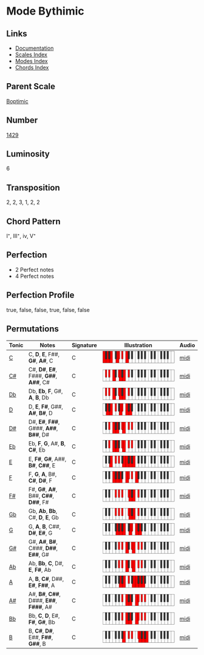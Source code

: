 # Mode Bythimic

## Links

- [Documentation](README.md)
- [Scales Index](Scales.md)
- [Modes Index](Modes.md)
- [Chords Index](Chords.md)

## Parent Scale

[Boptimic](ScaleBoptimic.md)

## Number

[1429](https://ianring.com/musictheory/scales/1429)

## Luminosity

6

## Transposition

2, 2, 3, 1, 2, 2

## Chord Pattern

I⁺, III⁺, iv, V⁺

## Perfection

- 2 Perfect notes
- 4 Perfect notes

## Perfection Profile

true, false, false, true, false, false

## Permutations

| Tonic | Notes | Signature | Illustration | Audio |
|-------|-------|-----------|--------------|-------|
| [C](ModeCNaturalBythimic.md) | C, **D**, **E**, F##, **G#**, **A#**, C | C | ![CNaturalBythimic](ModeCNaturalBythimic.png) | [midi](https://github.com/edipermadi/music/blob/main/docs/ModeCNaturalBythimic.mid?raw=true) |
| [C#](ModeCSharpBythimic.md) | C#, **D#**, **E#**, F###, **G##**, **A##**, C# | C | ![CSharpBythimic](ModeCSharpBythimic.png) | [midi](https://github.com/edipermadi/music/blob/main/docs/ModeCSharpBythimic.mid?raw=true) |
| [Db](ModeDFlatBythimic.md) | Db, **Eb**, **F**, G#, **A**, **B**, Db | C | ![DFlatBythimic](ModeDFlatBythimic.png) | [midi](https://github.com/edipermadi/music/blob/main/docs/ModeDFlatBythimic.mid?raw=true) |
| [D](ModeDNaturalBythimic.md) | D, **E**, **F#**, G##, **A#**, **B#**, D | C | ![DNaturalBythimic](ModeDNaturalBythimic.png) | [midi](https://github.com/edipermadi/music/blob/main/docs/ModeDNaturalBythimic.mid?raw=true) |
| [D#](ModeDSharpBythimic.md) | D#, **E#**, **F##**, G###, **A##**, **B##**, D# | C | ![DSharpBythimic](ModeDSharpBythimic.png) | [midi](https://github.com/edipermadi/music/blob/main/docs/ModeDSharpBythimic.mid?raw=true) |
| [Eb](ModeEFlatBythimic.md) | Eb, **F**, **G**, A#, **B**, **C#**, Eb | C | ![EFlatBythimic](ModeEFlatBythimic.png) | [midi](https://github.com/edipermadi/music/blob/main/docs/ModeEFlatBythimic.mid?raw=true) |
| [E](ModeENaturalBythimic.md) | E, **F#**, **G#**, A##, **B#**, **C##**, E | C | ![ENaturalBythimic](ModeENaturalBythimic.png) | [midi](https://github.com/edipermadi/music/blob/main/docs/ModeENaturalBythimic.mid?raw=true) |
| [F](ModeFNaturalBythimic.md) | F, **G**, **A**, B#, **C#**, **D#**, F | C | ![FNaturalBythimic](ModeFNaturalBythimic.png) | [midi](https://github.com/edipermadi/music/blob/main/docs/ModeFNaturalBythimic.mid?raw=true) |
| [F#](ModeFSharpBythimic.md) | F#, **G#**, **A#**, B##, **C##**, **D##**, F# | C | ![FSharpBythimic](ModeFSharpBythimic.png) | [midi](https://github.com/edipermadi/music/blob/main/docs/ModeFSharpBythimic.mid?raw=true) |
| [Gb](ModeGFlatBythimic.md) | Gb, **Ab**, **Bb**, C#, **D**, **E**, Gb | C | ![GFlatBythimic](ModeGFlatBythimic.png) | [midi](https://github.com/edipermadi/music/blob/main/docs/ModeGFlatBythimic.mid?raw=true) |
| [G](ModeGNaturalBythimic.md) | G, **A**, **B**, C##, **D#**, **E#**, G | C | ![GNaturalBythimic](ModeGNaturalBythimic.png) | [midi](https://github.com/edipermadi/music/blob/main/docs/ModeGNaturalBythimic.mid?raw=true) |
| [G#](ModeGSharpBythimic.md) | G#, **A#**, **B#**, C###, **D##**, **E##**, G# | C | ![GSharpBythimic](ModeGSharpBythimic.png) | [midi](https://github.com/edipermadi/music/blob/main/docs/ModeGSharpBythimic.mid?raw=true) |
| [Ab](ModeAFlatBythimic.md) | Ab, **Bb**, **C**, D#, **E**, **F#**, Ab | C | ![AFlatBythimic](ModeAFlatBythimic.png) | [midi](https://github.com/edipermadi/music/blob/main/docs/ModeAFlatBythimic.mid?raw=true) |
| [A](ModeANaturalBythimic.md) | A, **B**, **C#**, D##, **E#**, **F##**, A | C | ![ANaturalBythimic](ModeANaturalBythimic.png) | [midi](https://github.com/edipermadi/music/blob/main/docs/ModeANaturalBythimic.mid?raw=true) |
| [A#](ModeASharpBythimic.md) | A#, **B#**, **C##**, D###, **E##**, **F###**, A# | C | ![ASharpBythimic](ModeASharpBythimic.png) | [midi](https://github.com/edipermadi/music/blob/main/docs/ModeASharpBythimic.mid?raw=true) |
| [Bb](ModeBFlatBythimic.md) | Bb, **C**, **D**, E#, **F#**, **G#**, Bb | C | ![BFlatBythimic](ModeBFlatBythimic.png) | [midi](https://github.com/edipermadi/music/blob/main/docs/ModeBFlatBythimic.mid?raw=true) |
| [B](ModeBNaturalBythimic.md) | B, **C#**, **D#**, E##, **F##**, **G##**, B | C | ![BNaturalBythimic](ModeBNaturalBythimic.png) | [midi](https://github.com/edipermadi/music/blob/main/docs/ModeBNaturalBythimic.mid?raw=true) |
